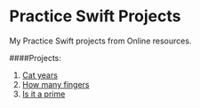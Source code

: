 Practice Swift Projects
=================

My Practice Swift projects from Online resources.

####Projects: 
 1. [Cat years](https://github.com/prakashn27/my-Swift_Projects/tree/master/CatYears)
 2. [How many fingers](https://github.com/prakashn27/my-Swift_Projects/tree/master/HowManyFingers)
 3. [Is it a prime](https://github.com/prakashn27/my-Swift_Projects/tree/master/Is%20It%20Prime)
